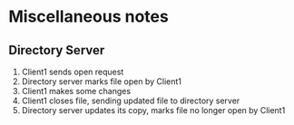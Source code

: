 # Miscellaneous notes

## Directory Server
1. Client1 sends open request
2. Directory server marks file open by Client1
3. Client1 makes some changes
4. Client1 closes file, sending updated file to directory server
5. Directory server updates its copy, marks file no longer open by Client1

